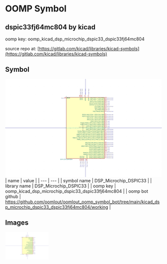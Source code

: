 # OOMP Symbol  
## dspic33fj64mc804  by kicad  
  
oomp key: oomp_kicad_dsp_microchip_dspic33_dspic33fj64mc804  
  
source repo at: [https://gitlab.com/kicad/libraries/kicad-symbols](https://gitlab.com/kicad/libraries/kicad-symbols)  
## Symbol  
  
[![working.png](working_600.png)](working.png)  
| name | value | 
| --- | --- | 
| symbol name | DSP_Microchip_DSPIC33 | 
| library name | DSP_Microchip_DSPIC33 | 
| oomp key | oomp_kicad_dsp_microchip_dspic33_dspic33fj64mc804 | 
| oomp bot github | https://github.com/oomlout/oomlout_oomp_symbol_bot/tree/main/kicad_dsp_microchip_dspic33_dspic33fj64mc804/working | 
## Images  
  
[![working.png](working_140.png)](working.png)  
